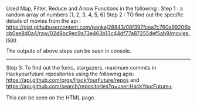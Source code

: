 Used Map, Filter, Reduce and Arrow Funcitons in the following :
Step 1 : a random array of numbers [1, 2, 3, 4, 5, 6]
Step 2 : TO find out the specific details of movies from the api : https://gist.githubusercontent.com/pankaj28843/08f397fcea7c760a99206bcb0ae8d0a4/raw/02d8bc9ec9a73e463b13c44df77a87255def5ab9/movies.json

The outputs of above steps can be seen in console. 
_____________________________________________________________________________

Step 3: To find out the forks, stargazers, maximum commits in Hackyourfuture repositories using the following apis:  https://api.github.com/orgs/HackYourFuture/repos and 
https://api.github.com/search/repositories?q=user:HackYourFuture+

This can be seen on the HTML page.
